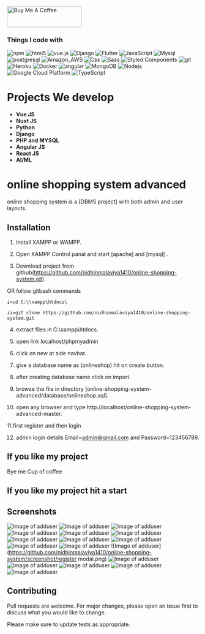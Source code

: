 
<a href="https://www.buymeacoffee.com/puneethreddyhc" target="_blank"><img src="https://cdn.buymeacoffee.com/buttons/v2/default-yellow.png" alt="Buy Me A Coffee" width="195" height="55"></a>


<h3>Things I code with</h3>
<p>
  <img alt="npm" src="https://img.shields.io/badge/-NPM-CB3837?style=flat-square&logo=npm&logoColor=white" />
  <img alt="html5" src="https://img.shields.io/badge/-HTML5-E34F26?style=flat-square&logo=html5&logoColor=white" />
  <img src="https://img.shields.io/static/v1?label=Vue.js&amp;message=v2.6&amp;color=4FC08D&amp;style=flat-square&amp;logo=vue.js&amp;logoColor=ffffff" alt="vue.js">
  <img alt="Django" src="https://img.shields.io/badge/Django-092E20?style=flat-square&logo=django&logoColor=white" />
  <img alt="Flutter" src="https://img.shields.io/badge/Flutter-02569B?style=flat-square&logo=flutter&logoColor=white" />
  <img alt="JavaScript" src="https://img.shields.io/badge/JavaScript-323330?style=flat-square&logo=javascript&logoColor=F7DF1E" />
  <img alt="Mysql" src="https://img.shields.io/badge/MySQL-00000F?style=flat-square&logo=mysql&logoColor=white" />
  <img alt="postgresql" src="https://img.shields.io/badge/PostgreSQL-316192?style=flat-square&logo=postgresql&logoColor=white" />
  <img alt="Amazon_AWS" src="https://img.shields.io/badge/Amazon_AWS-232F3E?style=flat-square&logo=amazon-aws&logoColor=white" />
  <img alt="Css" src="https://img.shields.io/badge/CSS-239120?&style=flat-square&logo=css3&logoColor=white" />
  <img alt="Sass" src="https://img.shields.io/badge/-Sass-CC6699?style=flat-square&logo=sass&logoColor=white" />
  <img alt="Styled Components" src="https://img.shields.io/badge/-Styled_Components-db7092?style=flat-square&logo=styled-components&logoColor=white" />
  <img alt="git" src="https://img.shields.io/badge/-Git-F05032?style=flat-square&logo=git&logoColor=white" />
  <img alt="Heroku" src="https://img.shields.io/badge/-Heroku-430098?style=flat-square&logo=heroku&logoColor=white" />
  <img alt="Docker" src="https://img.shields.io/badge/-Docker-46a2f1?style=flat-square&logo=docker&logoColor=white" />
  <img alt="angular" src="https://img.shields.io/badge/-Angular-DD0031?style=flat-square&logo=angular&logoColor=white" />
  <img alt="MongoDB" src="https://img.shields.io/badge/-MongoDB-13aa52?style=flat-square&logo=mongodb&logoColor=white" />
  <img alt="Nodejs" src="https://img.shields.io/badge/-Nodejs-43853d?style=flat-square&logo=Node.js&logoColor=white" />
  <img alt="Google Cloud Platform" src="https://img.shields.io/badge/-Google_Cloud_Platform-1a73e8?style=flat-square&logo=google-cloud&logoColor=white" />
  <img alt="TypeScript" src="https://img.shields.io/badge/-TypeScript-007ACC?style=flat-square&logo=typescript&logoColor=white" />
  
</p>
<h1>Projects We develop</h1>

<ul>
	<li><b>Vue JS</b></li>
	<li><b>Nuxt JS</b></li>
	<li><b>Python</b></li>
	<li><b>Django</b></li>
	<li><b>PHP and MYSQL</b></li>
	<li><b>Angular JS</b></li>
	<li><b>React JS</b></li>
	<li><b>AI/ML</b></li>
</ul>


# online shopping system advanced

online shopping system is a [DBMS project] with both admin and user layouts.

## Installation

1. Install XAMPP or WAMPP.

2. Open XAMPP Control panal and start [apache] and [mysql] .

3. Download project from github(https://github.com/nidhinmalaviya1410/online-shopping-system.git).
 
 OR follow gitbash commands

    i>cd C:\\xampp\htdocs\

    ii>git clone https://github.com/nidhinmalaviya1410/online-shopping-system.git

4. extract files in C:\\xampp\htdocs\.

5. open link localhost/phpmyadmin

6. click on new at side navbar.

7. give a database name as (onlineshop) hit on create button.

8. after creating database name click on import.

9. browse the file in directory [online-shopping-system-advanced/database/onlineshop.sql].

10. open any browser and type http://localhost/online-shopping-system-advanced-master.

11.first register and then login

12. admin login details  Email=admin@gmail.com and Password=123456789.

## If you like my project 
   Bye me Cup of coffee

## If you like my project hit a start


## Screenshots
![Image of adduser](https://github.com/nidhinmalaviya1410/online-shopping-system/screenshot/adduser.png)
![Image of adduser](https://github.com/nidhinmalaviya1410/online-shopping-system/screenshot/adminproductadd.png)
![Image of adduser](https://github.com/nidhinmalaviya1410/online-shopping-system/screenshot/cartpage.png)
![Image of adduser](https://github.com/nidhinmalaviya1410/online-shopping-system/screenshot/homepage.png)
![Image of adduser](https://github.com/nidhinmalaviya1410/online-shopping-system/screenshot/loginmodal.png)
![Image of adduser](https://github.com/nidhinmalaviya1410/online-shopping-system/screenshot/mainpage.png)
![Image of adduser](https://github.com/nidhinmalaviya1410/online-shopping-system/screenshot/manageuser.png)
![Image of adduser](https://github.com/nidhinmalaviya1410/online-shopping-system/screenshot/manageuseradmin.png)
![Image of adduser](https://github.com/nidhinmalaviya1410/online-shopping-system/screenshot/productlistadmin.png)
![Image of adduser](https://github.com/nidhinmalaviya1410/online-shopping-system/screenshot/productpage.png)
![Image of adduser](https://github.com/nidhinmalaviya1410/online-shopping-system/screenshot/productzoom.png)
![Image of adduser](https://github.com/nidhinmalaviya1410/online-shopping-system/screenshot/register modal.png)
![Image of adduser](https://github.com/nidhinmalaviya1410/online-shopping-system/screenshot/searchfilter.png)
![Image of adduser](https://github.com/nidhinmalaviya1410/online-shopping-system/screenshot/searchpage.png)
![Image of adduser](https://github.com/nidhinmalaviya1410/online-shopping-system/screenshot/store.png)
![Image of adduser](https://github.com/nidhinmalaviya1410/online-shopping-system/screenshot/storepage.png)
![Image of adduser](https://github.com/nidhinmalaviya1410/online-shopping-system/screenshot/storepage1.png)



## Contributing
Pull requests are welcome. For major changes, please open an issue first to discuss what you would like to change.

Please make sure to update tests as appropriate.


